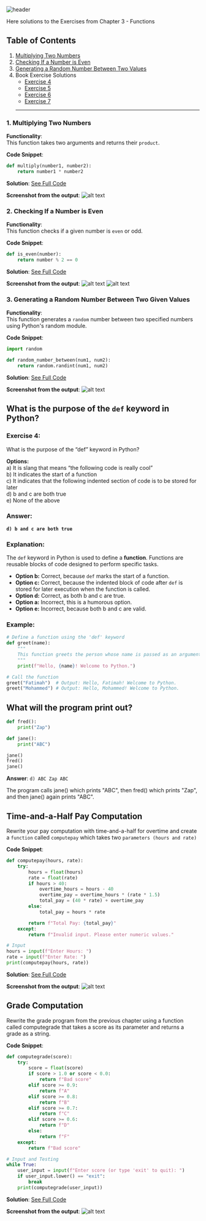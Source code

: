 ![header](https://capsule-render.vercel.app/api?type=waving&height=300&color=gradient&customColorList=12&text=Chapter%20Exercises%20&animation=fadeIn)

Here solutions to the Exercises from Chapter 3 - Functions

## Table of Contents

1. [Multiplying Two Numbers](#multiplying-two-numbers)
2. [Checking If a Number is Even](#checking-if-a-number-is-even)
3. [Generating a Random Number Between Two Values](#generating-a-random-number-between-two-values)
4. Book Exercise Solutions
   - [Exercise 4](#exercise-4-what-is-the-purpose-of-the-def-keyword-in-python)
   - [Exercise 5](#exercise-5-what-will-the-program-print-out)
   - [Exercise 6](#exercise-6-time-and-a-half-pay-computation)
   - [Exercise 7](#exercise-7-grade-computation)
   <hr>

###

### 1. Multiplying Two Numbers <a name="multiplying-two-numbers"></a>

**Functionality**:  
This function takes two arguments and returns their `product`.

**Code Snippet**:

```python
def multiply(number1, number2):
    return number1 * number2
```

**Solution**: [See Full Code](https://github.com/FatimaALzahrani/Advanced-Programming-in-AI/blob/main/Lecture3/Exercises/Exercise1.py)

**Screenshot from the output**:
![alt text](https://github.com/FatimaALzahrani/Advanced-Programming-in-AI/blob/main/Lecture3/Exercises/Screenshots/image-3.png)

### 2. Checking If a Number is Even <a name="checking_is_even"></a>

**Functionality**:  
This function checks if a given number is `even` or odd.

**Code Snippet**:

```python
def is_even(number):
    return number % 2 == 0
```

**Solution**: [See Full Code](https://github.com/FatimaALzahrani/Advanced-Programming-in-AI/blob/main/Lecture3/Exercises/Exercise2.py)

**Screenshot from the output**:
![alt text](https://github.com/FatimaALzahrani/Advanced-Programming-in-AI/blob/main/Lecture3/Exercises/Screenshots/image-1.png)
![alt text](https://github.com/FatimaALzahrani/Advanced-Programming-in-AI/blob/main/Lecture3/Exercises/Screenshots/image-2.png)

### 3. Generating a Random Number Between Two Given Values <a name="generating_random_number"></a>

**Functionality**:  
This function generates a `random` number between two specified numbers using Python's random module.

**Code Snippet**:

```python
import random

def random_number_between(num1, num2):
    return random.randint(num1, num2)
```

**Solution**: [See Full Code](https://github.com/FatimaALzahrani/Advanced-Programming-in-AI/blob/main/Lecture3/Exercises/Exercise3.py)

**Screenshot from the output**:
![alt text](https://github.com/FatimaALzahrani/Advanced-Programming-in-AI/blob/main/Lecture3/Exercises/Screenshots/image.png)

## **What is the purpose of the `def` keyword in Python?** <a name="exercise-4-what-is-the-purpose-of-the-def-keyword-in-python"></a>

### **Exercise 4:**

What is the purpose of the “def” keyword in Python?

**Options:**  
a) It is slang that means “the following code is really cool”  
b) It indicates the start of a function  
c) It indicates that the following indented section of code is to be stored for later  
d) b and c are both true  
e) None of the above

### **Answer:**

**`d) b and c are both true`**

### **Explanation:**

The `def` keyword in Python is used to define a **function**. Functions are reusable blocks of code designed to perform specific tasks.

- **Option b:** Correct, because `def` marks the start of a function.
- **Option c:** Correct, because the indented block of code after `def` is stored for later execution when the function is called.
- **Option d:** Correct, as both b and c are true.
- **Option a:** Incorrect, this is a humorous option.
- **Option e:** Incorrect, because both b and c are valid.

### **Example:**

```python
# Define a function using the 'def' keyword
def greet(name):
    """
    This function greets the person whose name is passed as an argument.
    """
    print(f"Hello, {name}! Welcome to Python.")

# Call the function
greet("Fatimah")  # Output: Hello, Fatimah! Welcome to Python.
greet("Mohammed") # Output: Hello, Mohammed! Welcome to Python.
```

## What will the program print out? <a name="exercise-5-what-will-the-program-print-out"></a>

```python
def fred():
    print("Zap")

def jane():
    print("ABC")

jane()
fred()
jane()
```

**Answer**:
`d) ABC Zap ABC`

The program calls jane() which prints "ABC", then fred() which prints "Zap", and then jane() again prints "ABC".

## Time-and-a-Half Pay Computation <a name="exercise-6-time-and-a-half-pay-computation"></a>

Rewrite your pay computation with time-and-a-half for overtime and
create a `function` called `computepay` which takes two `parameters (hours and rate)`

**Code Snippet**:

```python
def computepay(hours, rate):
    try:
        hours = float(hours)
        rate = float(rate)
        if hours > 40:
            overtime_hours = hours - 40
            overtime_pay = overtime_hours * (rate * 1.5)
            total_pay = (40 * rate) + overtime_pay
        else:
            total_pay = hours * rate

        return f"Total Pay: {total_pay}"
    except:
        return f"Invalid input. Please enter numeric values."

# Input
hours = input(f"Enter Hours: ")
rate = input(f"Enter Rate: ")
print(computepay(hours, rate))
```

**Solution**: [See Full Code](https://github.com/FatimaALzahrani/Advanced-Programming-in-AI/blob/main/Lecture3/Exercises/Exercise6.py)

**Screenshot from the output**:
![alt text](https://github.com/FatimaALzahrani/Advanced-Programming-in-AI/blob/main/Lecture3/Exercises/Screenshots/image-pay.png)

## Grade Computation <a name="exercise-7-grade-computation"></a>

Rewrite the grade program from the previous chapter using a function
called computegrade that takes a score as its parameter and returns a grade as a
string.

**Code Snippet**:

```python
def computegrade(score):
    try:
        score = float(score)
        if score > 1.0 or score < 0.0:
            return f"Bad score"
        elif score >= 0.9:
            return f"A"
        elif score >= 0.8:
            return f"B"
        elif score >= 0.7:
            return f"C"
        elif score >= 0.6:
            return f"D"
        else:
            return f"F"
    except:
        return f"Bad score"

# Input and Testing
while True:
    user_input = input(f"Enter score (or type 'exit' to quit): ")
    if user_input.lower() == "exit":
        break
    print(computegrade(user_input))
```

**Solution**: [See Full Code](https://github.com/FatimaALzahrani/Advanced-Programming-in-AI/blob/main/Lecture3/Exercises/Exercise7.py)

**Screenshot from the output**:
![alt text](https://github.com/FatimaALzahrani/Advanced-Programming-in-AI/blob/main/Lecture3/Exercises/Screenshots/image-grade.png)
